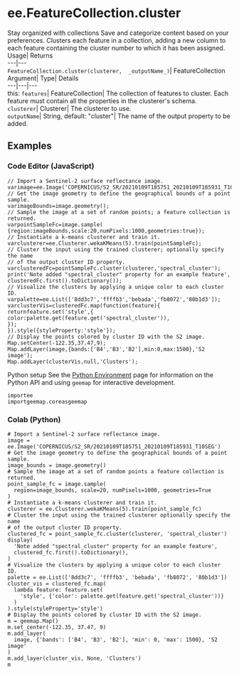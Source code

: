 
#  ee.FeatureCollection.cluster 
Stay organized with collections  Save and categorize content based on your preferences. 
Clusters each feature in a collection, adding a new column to each feature containing the cluster number to which it has been assigned. Usage| Returns  
---|---  
`FeatureCollection.cluster(clusterer,  _outputName_)`| FeatureCollection  
Argument| Type| Details  
---|---|---  
this: `features`| FeatureCollection| The collection of features to cluster. Each feature must contain all the properties in the clusterer's schema.  
`clusterer`| Clusterer| The clusterer to use.  
`outputName`| String, default: "cluster"| The name of the output property to be added.  
## Examples
### Code Editor (JavaScript)
```
// Import a Sentinel-2 surface reflectance image.
varimage=ee.Image('COPERNICUS/S2_SR/20210109T185751_20210109T185931_T10SEG');
// Get the image geometry to define the geographical bounds of a point sample.
varimageBounds=image.geometry();
// Sample the image at a set of random points; a feature collection is returned.
varpointSampleFc=image.sample(
{region:imageBounds,scale:20,numPixels:1000,geometries:true});
// Instantiate a k-means clusterer and train it.
varclusterer=ee.Clusterer.wekaKMeans(5).train(pointSampleFc);
// Cluster the input using the trained clusterer; optionally specify the name
// of the output cluster ID property.
varclusteredFc=pointSampleFc.cluster(clusterer,'spectral_cluster');
print('Note added "spectral_cluster" property for an example feature',
clusteredFc.first().toDictionary());
// Visualize the clusters by applying a unique color to each cluster ID.
varpalette=ee.List(['8dd3c7','ffffb3','bebada','fb8072','80b1d3']);
varclusterVis=clusteredFc.map(function(feature){
returnfeature.set('style',{
color:palette.get(feature.get('spectral_cluster')),
});
}).style({styleProperty:'style'});
// Display the points colored by cluster ID with the S2 image.
Map.setCenter(-122.35,37.47,9);
Map.addLayer(image,{bands:['B4','B3','B2'],min:0,max:1500},'S2 image');
Map.addLayer(clusterVis,null,'Clusters');
```

Python setup
See the [ Python Environment](https://developers.google.com/earth-engine/guides/python_install) page for information on the Python API and using `geemap` for interactive development.
```
importee
importgeemap.coreasgeemap
```

### Colab (Python)
```
# Import a Sentinel-2 surface reflectance image.
image = ee.Image('COPERNICUS/S2_SR/20210109T185751_20210109T185931_T10SEG')
# Get the image geometry to define the geographical bounds of a point sample.
image_bounds = image.geometry()
# Sample the image at a set of random points a feature collection is returned.
point_sample_fc = image.sample(
  region=image_bounds, scale=20, numPixels=1000, geometries=True
)
# Instantiate a k-means clusterer and train it.
clusterer = ee.Clusterer.wekaKMeans(5).train(point_sample_fc)
# Cluster the input using the trained clusterer optionally specify the name
# of the output cluster ID property.
clustered_fc = point_sample_fc.cluster(clusterer, 'spectral_cluster')
display(
  'Note added "spectral_cluster" property for an example feature',
  clustered_fc.first().toDictionary(),
)
# Visualize the clusters by applying a unique color to each cluster ID.
palette = ee.List(['8dd3c7', 'ffffb3', 'bebada', 'fb8072', '80b1d3'])
cluster_vis = clustered_fc.map(
  lambda feature: feature.set(
    'style', {'color': palette.get(feature.get('spectral_cluster'))}
  )
).style(styleProperty='style')
# Display the points colored by cluster ID with the S2 image.
m = geemap.Map()
m.set_center(-122.35, 37.47, 9)
m.add_layer(
  image, {'bands': ['B4', 'B3', 'B2'], 'min': 0, 'max': 1500}, 'S2 image'
)
m.add_layer(cluster_vis, None, 'Clusters')
m
```


